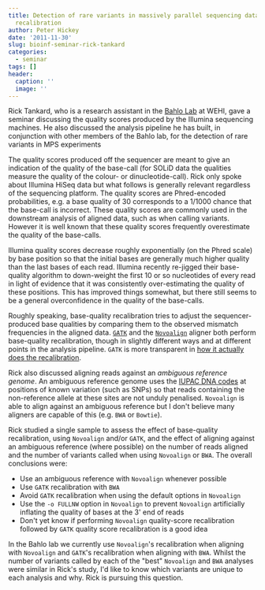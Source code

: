 ```yaml
---
title: Detection of rare variants in massively parallel sequencing data and base quality
  recalibration
author: Peter Hickey
date: '2011-11-30'
slug: bioinf-seminar-rick-tankard
categories:
  - seminar
tags: []
header:
  caption: ''
  image: ''
---
```


Rick Tankard, who is a research assistant in the 
[Bahlo Lab](https://www.wehi.edu.au/faculty_members/dr_melanie_bahlo) at WEHI, 
gave a seminar discussing the quality scores produced by the Illumina 
sequencing machines. He also discussed the analysis pipeline he has built, in 
conjunction with other members of the Bahlo lab, for the detection of rare 
variants in MPS experiments

The quality scores produced off the sequencer are meant to give an indication 
of the quality of the base-call (for SOLiD data the qualities measure the 
quality of the colour- or dinucleotide-call). Rick only spoke about Illumina 
HiSeq data but what follows is generally relevant regardless of the sequencing 
platform. The quality scores are Phred-encoded probabilities, e.g. a base 
quality of 30 corresponds to a 1/1000 chance that the base-call is incorrect. 
These quality scores are commonly used in the downstream analysis of aligned 
data, such as when calling variants. However it is well known that these 
quality scores frequently overestimate the quality of the base-calls.

Illumina quality scores decrease roughly exponentially (on the Phred scale) by 
base position so that the initial bases are generally much higher quality than 
the last bases of each read. Illumina recently re-jigged their base-quality 
algorithm to down-weight the first 10 or so nucleotides of every read in light 
of evidence that it was consistently over-estimating the quality of these 
positions. This has improved things somewhat, but there still seems to be a 
general overconfidence in the quality of the base-calls.

Roughly speaking, base-quality recalibration tries to adjust the 
sequencer-produced base qualities by comparing them to the observed mismatch 
frequencies in the aligned data. [`GATK`](https://www.broadinstitute.org/gsa/wiki/index.php/The_Genome_Analysis_Toolkit) 
and the [`Novoalign`](http://www.novocraft.com/products/novoalign/) 
aligner both perform base-quality recalibration, though in slightly different 
ways and at different points in the analysis pipeline. `GATK` is more 
transparent in [how it actually does the recalibration](https://www.ncbi.nlm.nih.gov/pubmed/21478889).

Rick also discussed aligning reads against an _ambiguous reference genome_. An 
ambiguous reference genome uses the [IUPAC DNA codes](https://www.bioinformatics.org/sms2/iupac.html) 
at positions of known variation (such as SNPs) so that reads containing the 
non-reference allele at these sites are not unduly penalised. `Novoalign` is 
able to align against an ambiguous reference but I don't believe many aligners 
are capable of this (e.g. `BWA` or `Bowtie`).

Rick studied a single sample to assess the effect of base-quality 
recalibration, using `Novoalign` and/or `GATK`, and the effect of aligning 
against an ambiguous reference (where possible) on the number of reads aligned 
and the number of variants called when using `Novoalign` or `BWA`. The overall 
conclusions were:

- Use an ambiguous reference with `Novoalign` whenever possible
- Use `GATK` recalibration with `BWA`
- Avoid `GATK` recalibration when using the default options in `Novoalign`
- Use the `-o FULLNW` option in `Novoalign` to prevent `Novoalign` artificially inflating the quality of bases at the 3' end of reads
- Don't yet know if performing `Novoalign` quality-score recalibration followed by `GATK` quality score recalibration is a good idea

In the Bahlo lab we currently use `Novoalign`'s recalibration when aligning 
with `Novoalign` and `GATK`'s recalibration when aligning with `BWA`. Whilst 
the number of variants called by each of the "best" `Novoalign` and `BWA` 
analyses were similar in Rick's study, I'd like to know which variants are 
unique to each analysis and why. Rick is pursuing this question.
